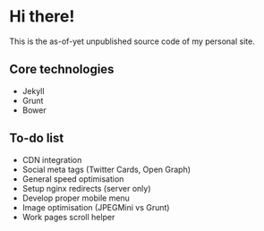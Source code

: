 # Hi there!
This is the as-of-yet unpublished source code of my personal site.

## Core technologies
  - Jekyll
  - Grunt
  - Bower

## To-do list
  - CDN integration
  - Social meta tags (Twitter Cards, Open Graph)
  - General speed optimisation
  - Setup nginx redirects (server only)
  - Develop proper mobile menu
  - Image optimisation (JPEGMini vs Grunt)
  - Work pages scroll helper
